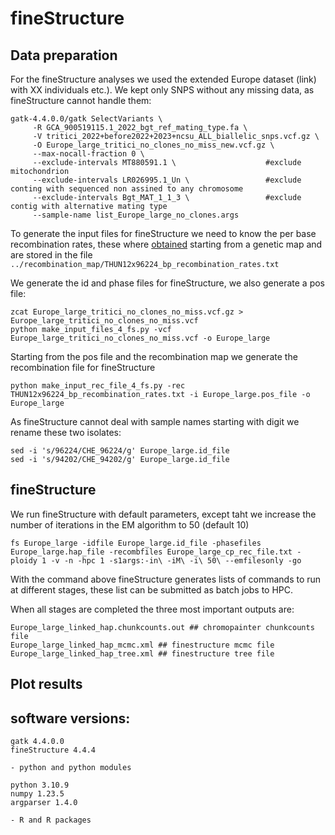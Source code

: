 # fineStructure
## Data preparation

For the fineStructure analyses we used the extended Europe dataset (link) with XX individuals etc.).
We kept only SNPS without any missing data, as fineStructure cannot handle them: 

```
gatk-4.4.0.0/gatk SelectVariants \
     -R GCA_900519115.1_2022_bgt_ref_mating_type.fa \
     -V tritici_2022+before2022+2023+ncsu_ALL_biallelic_snps.vcf.gz \
     -O Europe_large_tritici_no_clones_no_miss_new.vcf.gz \
     --max-nocall-fraction 0 \
     --exclude-intervals MT880591.1 \                    #exclude mitochondrion
     --exclude-intervals LR026995.1_Un \                 #exclude conting with sequenced non assined to any chromosome
     --exclude-intervals Bgt_MAT_1_1_3 \                 #exclude contig with alternative mating type
     --sample-name list_Europe_large_no_clones.args      
```



To generate the input files for fineStructure we need to know the per base recombination rates, these where [obtained](../recombination_map/recombination_map.md) starting from a genetic map and are stored in the file `../recombination_map/THUN12x96224_bp_recombination_rates.txt`

We generate the id and phase files for fineStructure, we also generate a pos file:

```
zcat Europe_large_tritici_no_clones_no_miss.vcf.gz > Europe_large_tritici_no_clones_no_miss.vcf
python make_input_files_4_fs.py -vcf Europe_large_tritici_no_clones_no_miss.vcf -o Europe_large
```

Starting from the pos file and the recombination map we generate the recombination file for fineStructure

```
python make_input_rec_file_4_fs.py -rec THUN12x96224_bp_recombination_rates.txt -i Europe_large.pos_file -o Europe_large
```


As fineStructure cannot deal with sample names starting with digit we rename these two isolates:
```
sed -i 's/96224/CHE_96224/g' Europe_large.id_file
sed -i 's/94202/CHE_94202/g' Europe_large.id_file
```

## fineStructure

We run fineStructure with default parameters, except taht we increase the number of iterations in the EM algorithm to 50 (default 10)

```
fs Europe_large -idfile Europe_large.id_file -phasefiles Europe_large.hap_file -recombfiles Europe_large_cp_rec_file.txt -ploidy 1 -v -n -hpc 1 -s1args:-in\ -iM\ -i\ 50\ --emfilesonly -go
```
With the command above fineStructure generates lists of commands to run at different stages, these list can be submitted as batch jobs to HPC.

When all stages are completed the three most important outputs are:
```
Europe_large_linked_hap.chunkcounts.out ## chromopainter chunkcounts file
Europe_large_linked_hap_mcmc.xml ## finestructure mcmc file
Europe_large_linked_hap_tree.xml ## finestructure tree file
```

## Plot results 


## software versions:
```
gatk 4.4.0.0
fineStructure 4.4.4

- python and python modules

python 3.10.9
numpy 1.23.5    
argparser 1.4.0

- R and R packages


```
